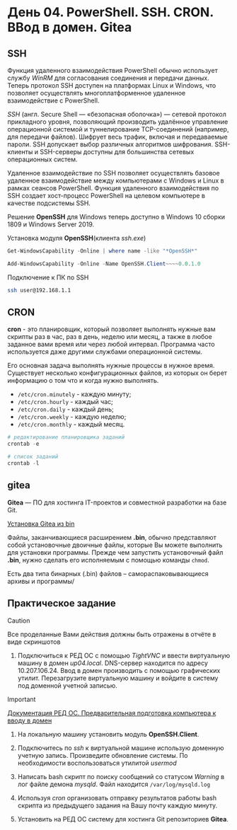 # День 04. PowerShell. SSH. CRON. ВВод в домен. Gitea

## SSH
Функция удаленного взаимодействия PowerShell обычно использует службу *WinRM* для согласования соединения и передачи данных. Теперь протокол SSH доступен на платформах Linux и Windows, что позволяет осуществлять многоплатформенное удаленное взаимодействие с PowerShell.

*SSH* (англ. Secure Shell — «безопасная оболочка») — сетевой протокол прикладного уровня, позволяющий производить удалённое управление операционной системой и туннелирование TCP-соединений (например, для передачи файлов). Шифрует весь трафик, включая и передаваемые пароли. SSH допускает выбор различных алгоритмов шифрования. SSH-клиенты и SSH-серверы доступны для большинства сетевых операционных систем.

Удаленное взаимодействие по SSH позволяет осуществлять базовое удаленное взаимодействие между компьютерами с Windows и Linux в рамках сеансов PowerShell. Функция удаленного взаимодействия по SSH создает хост-процесс PowerShell на целевом компьютере в качестве подсистемы SSH. 

Решение **OpenSSH** для Windows теперь доступно в Windows 10 сборки 1809 и Windows Server 2019. 

Установка модуля **OpenSSH**(клиента *ssh.exe*)
```powershell
Get-WindowsCapability -Online | where name -like "*OpenSSH*"

Add-WindowsCapability -Online -Name OpenSSH.Client~~~~0.0.1.0
```

Подключение к ПК по SSH
```bash
ssh user@192.168.1.1
```

## CRON
**cron** - это планировщик, который позволяет выполнять нужные вам скрипты раз в час, раз в день, неделю или месяц, а также в любое заданное вами время или через любой интервал. Программа часто используется даже другими службами операционной системы. 

 Его основная задача выполнять нужные процессы в нужное время. Существует несколько конфигурационных файлов, из которых он берет информацию о том что и когда нужно выполнять.

+ `/etc/cron.minutely` - каждую минуту;
+ `/etc/cron.hourly` - каждый час;
+ `/etc/cron.daily` - каждый день;
+ `/etc/cron.weekly` - каждую неделю;
+ `/etc/cron.monthly` - каждый месяц.

```powershell
# редактирование планировщика заданий
crontab -e

# список заданий
crontab -l
```

## gitea
**Gitea** — ПО для хостинга IT-проектов и совместной разработки на базе Git.

[Установка Gitea из bin](https://docs.gitea.com/installation/install-from-binary)

Файлы, заканчивающиеся расширением **.bin**, обычно представляют собой установочные двоичные файлы, которые Вы можете выполнить для установки программы. Прежде чем запустить установочный файл **.bin**, нужно сделать его исполняемым с помощью команды `chmod`.

Есть два типа бинарных (.bin) файлов – самораспаковывающиеся архивы и программы/


## Практическое задание
>[!CAUTION]
> Все проделанные Вами действия должны быть отражены в отчёте в виде скриншотов

1. Подключиться к РЕД ОС с помощью *TightVNC* и ввести виртуальную машину в домен *up04.local*. DNS-сервер находится по адресу 10.207.106.24. Ввод в домен производить с помощью графических утилит. Перезагрузите виртуальную машину и войдите в систему под доменной учетной записью.

>[!IMPORTANT]
>[Документация РЕД ОС. Предварительная подготовка компьютера к вводу в домен](https://redos.red-soft.ru/base/arm/arm-domen/arm-msad/prejoindomain/)

1. На локальную машину установить модуль **OpenSSH.Client**. 

1. Подключитесь по *ssh* к виртуальной машине использую доменную учетную запись. Произведите обновление системы. По необходимости воспользоваться утилитой *usermod*

1. Написать bash скрипт по поиску сообщений со статусом *Warning* в лог файле демона *mysqld*. Файл находится `/var/log/mysqld.log`

1. Используя *cron* организовать отправку результатов работы bash скрипта из предыдущего задания на Вашу почту каждую минуту.

1. Установить на РЕД ОС систему для хостинга Git репозиториев **Gitea**.